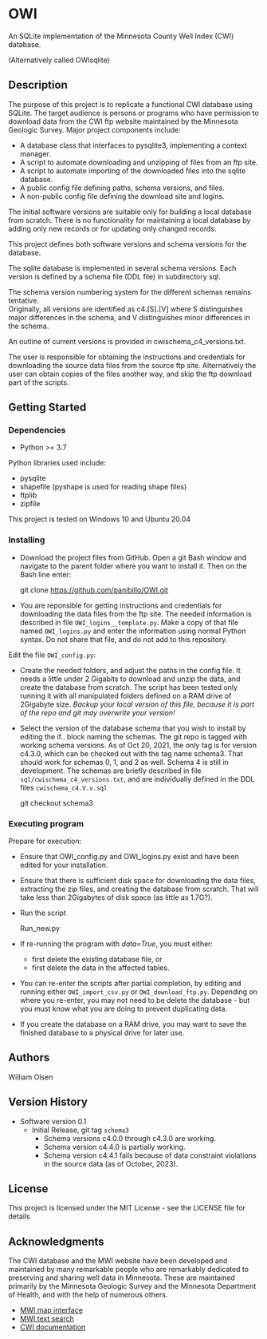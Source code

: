 # OWI

An SQLite implementation of the Minnesota County Well Index (CWI) database. 

(Alternatively called OWIsqlite)

## Description

The purpose of this project is to replicate a functional CWI database using SQLite.
The target audience is persons or programs who have permission to download data from the CWI ftp website maintained by the Minnesota Geologic Survey.
Major project components include:
* A database class that interfaces to pysqlite3, implementing a context manager.
* A script to automate downloading and unzipping of files from an ftp site.
* A script to automate importing of the downloaded files into the sqlite database.
* A public config file defining paths, schema versions, and files.
* A non-public config file defining the download site and logins.

The initial software versions are suitable only for building a local database from scratch. There is no functionality for maintaining a local database by adding only new records or for updating only changed records.

This project defines both software versions and schema versions for the database.

The sqlite database is implemented in several schema versions. Each version is defined by a schema file (DDL file) in subdirectory sql.

The schema version numbering system for the different schemas remains tentative.  
Originally, all versions are identified as c4.[S].[V]  where S distinguishes major differences in the schema, and V distinguishes minor differences in the schema.

An outline of current versions is provided in cwischema_c4_versions.txt.

The user is responsible for obtaining the instructions and credentials for downloading the source data files from the source ftp site. Alternatively the user can obtain copies of the files another way, and skip the ftp download part of the scripts.

## Getting Started

### Dependencies

* Python >= 3.7 

Python libraries used include:
* pysqlite
* shapefile (pyshape is used for reading shape files)
* ftplib
* zipfile

This project is tested on Windows 10 and Ubuntu 20.04

### Installing

* Download the project files from GitHub.  Open a git Bash window and navigate to the parent folder where you want to install it. Then on the Bash line enter:

	git clone https://github.com/panibillo/OWI.git 

* You are reponsible for getting instructions and credentials for downloading the data files from the ftp site. The needed information is described in file `OWI_logins__template.py`.  Make a copy of that file named `OWI_logins.py` and enter the information using normal Python syntax.  Do not share that file, and do not add to this repository.

Edit the file `OWI_config.py`:

* Create the needed folders, and adjust the paths in the config file.  It needs a little under 2 Gigabits to download and unzip the data, and create the database from scratch.  The script has been tested only running it with all manipulated folders defined on a RAM drive of 2Gigabyte size. *Backup your local version of this file, because it is part of the repo and git may overwrite your version!* 

* Select the version of the database schema that you wish to install by editing the if.. block naming the schemas.  The git repo is tagged with working schema versions.  As of Oct 20, 2021, the only tag is for version c4.3.0, which can be checked out with the tag name schema3.  That should work for schemas 0, 1, and 2 as well.  Schema 4 is still in development.  The schemas are briefly described in file `sql/cwischema_c4_versions.txt`, and are individually defined in the DDL files `cwischema_c4.V.v.sql`

	git checkout schema3 

### Executing program

Prepare for execution:

* Ensure that OWI_config.py and OWI_logins.py exist and have been edited for your installation.

* Ensure that there is sufficient disk space for downloading the data files, extracting the zip files, and creating the database from scratch.  That will take less than 2Gigabytes of disk space (as little as 1.7G?).

* Run the script

	Run_new.py

* If re-running the program with *data=True*, you must either:
    * first delete the existing database file, or
    * first delete the data in the affected tables.

* You can re-enter the scripts after partial completion, by editing and running either `OWI_import_csv.py` or `OWI_download_ftp.py`.  Depending on where you re-enter, you may not need to be delete the database - but you must know what you are doing to prevent duplicating data. 

* If you create the database on a RAM drive, you may want to save the finished database to a physical drive for later use. 


## Authors

William Olsen

## Version History

* Software version 0.1 
    * Initial Release, git tag `schema3`  
      * Schema versions c4.0.0 through c4.3.0 are working. 
      * Schema version c4.4.0 is partially working.  
      * Schema version c4.4.1 fails because of data constraint violations in the source data (as of October, 2023).


## License

This project is licensed under the MIT License - see the LICENSE file for details

## Acknowledgments

The CWI database and the MWI website have been developed and maintained by many remarkable people who are remarkably dedicated to preserving and sharing well data in Minnesota.  These are maintained primarily by the Minnesota Geologic Survey and the Minnesota Department of Health, and with the help of numerous others. 
* [MWI map interface](https://mnwellindex.web.health.state.mn.us/)
* [MWI text search](https://mnwellindex.web.health.state.mn.us/mwi/)
* [CWI documentation](http://mgsweb2.mngs.umn.edu/cwi_doc/cwidoc.htm)